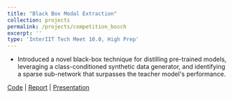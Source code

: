 ```yaml
---
title: "Black Box Modal Extraction"
collection: projects
permalink: /projects/competition_bosch
excerpt: ''
type: 'InterIIT Tech Meet 10.0, High Prep'
---
```


- Introduced a novel black-box technique for distilling pre-trained models, leveraging a class-conditioned synthetic data generator, and identifying a sparse sub-network that surpasses the teacher model's performance.

[Code](https://github.com/Xerefic/ModelExtraction) \| [Report](https://github.com/Xerefic/ModelExtraction/blob/master/Report.pdf) \| [Presentation](https://github.com/Xerefic/ModelExtraction/blob/master/Presentation.pdf)